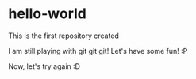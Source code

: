 # hello-world
This is the first repository created

I am still playing with git git git! Let's have some fun! :P

Now, let's try again :D
